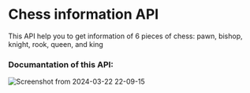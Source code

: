 # Chess information API

This API help you to get information of 6 pieces of chess: pawn, bishop, knight, rook, queen, and king

### Documantation of this API:

![Screenshot from 2024-03-22 22-09-15](https://github.com/Amirfatemi7/pyDeploy/assets/44161833/56898b38-5f39-4cf7-a616-516c58146319)
